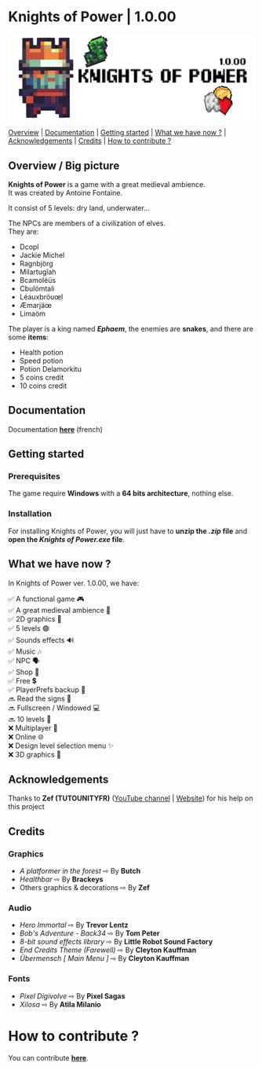 # Knights of Power | 1.0.00
![Logo Knights of Power](./Documentation/Images/Logo_trensparent.png)

[Overview](#overview--big-picture) | [Documentation](#documentation) | [Getting started](#getting-started) | [What we have now ?](#what-we-have-now-) | [Acknowledgements](#acknowledgements) | [Credits](#credits) | [How to contribute ?](#how-to-contribute-)

## Overview / Big picture

__Knights of Power__ is a game with a great medieval ambience.  
It was created by Antoine Fontaine.
 
It consist of 5 levels: dry land, underwater...  
  
The NPCs are members of a civilization of elves.  
They are:  
*  Dcopl
*  Jackie Michel
*  Ragnbjörg
*  Milartugîah
*  Bcamoléüs
*  Cbulömtali
*  Léauxbröuœl
*  Æmarjäœ
*  Limaöm
  
The player is a king named ___Ephaem___, the enemies are __snakes__, and there are some __items__:  
* Health potion
* Speed potion
* Potion Delamorkitu
* 5 coins credit
* 10 coins credit

## Documentation
Documentation [__here__](http://176.174.109.28/fr/Knights-of-Power/) (french)

## Getting started

### Prerequisites

The game require __Windows__ with a __64 bits architecture__, nothing else.

### Installation

For installing Knights of Power, you will just have to __unzip the _.zip_ file__ and __open the _Knights of Power.exe_ file__.

## What we have now ?

In Knights of Power ver. 1.0.00, we have:

✅ A functional game 🎮  
✅ A great medieval ambience 👑  
✅ 2D graphics 👾  
✅ 5 levels 🟢​  
✅ Sounds effects 🔊  
✅ Music 🎶  
✅ NPC 🗣️​  
✅ Shop ​🛒​  
✅ Free ​💲​  
✅ PlayerPrefs backup 💾​  
🔜 Read the signs ​​📜​​  
🔜 Fullscreen / Windowed 💻​  
🔜 10 levels 🔴  
❌ Multiplayer 👥​  
❌ Online 🌐​​  
❌ Design level selection menu ​✨​  
❌ 3D graphics 🚀  

## Acknowledgements

Thanks to __Zef (TUTOUNITYFR)__ ([YouTube channel](https://www.youtube.com/channel/UCJRwb5W4ZzG43J5_dViL6Fw) | [Website](https://www.tutounity.fr/)) for his help on this project

## Credits

### Graphics

* _A platformer in the forest_ ⇨ By __Butch__
* _Healthbar_ ⇨ By __Brackeys__
* Others graphics & decorations ⇨ By __Zef__

### Audio

* _Hero Immortal_ ⇨ By __Trevor Lentz__
* _Bob's Adventure - Back34_ ⇨ By __Tom Peter__
* _8-bit sound effects library_ ⇨ By __Little Robot Sound Factory__
* _End Credits Theme (Farewell)_ ⇨ By __Cleyton Kauffman__
* _Übermensch [ Main Menu ]_ ⇨ By __Cleyton Kauffman__

### Fonts

* _Pixel Digivolve_ ⇨ By __Pixel Sagas__
* _Xilosa_ ⇨ By __Atila Milanio__

# How to contribute ?

You can contribute [__here__](https://github.com/chepa612/Knights-of-Kingdoms/discussions/categories/ideas).